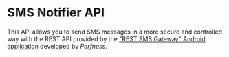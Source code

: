 # SMS Notifier API

This API allows you to send SMS messages in a more secure and controlled way with the REST API provided by the ["REST SMS Gateway" Android application](https://play.google.com/store/apps/details?id=com.perfness.smsgateway.rest) developed by *Perfness*.